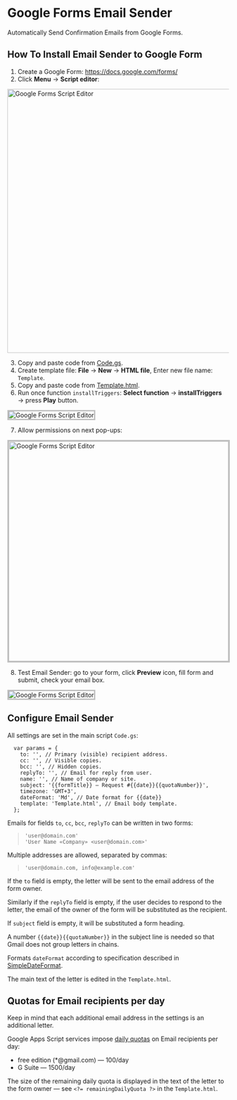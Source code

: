 # Google Forms Email Sender

Automatically Send Confirmation Emails from Google Forms.

## How To Install Email Sender to Google Form

1. Create a Google Form: https://docs.google.com/forms/
2. Click **Menu** → **Script editor**:

<p><img src="https://raw.githubusercontent.com/romychvk/google-forms-email-sender/master/doc/img/google-forms-email-sender-1.png" width="600" alt="Google Forms Script Editor" class="border"></p>

3. Copy and paste code from [Code.gs](Code.gs).
4. Create template file: **File** → **New** → **HTML file**, Enter new file name: `Template`.
5. Copy and paste code from [Template.html](Template.html).
6. Run once function `installTriggers`: **Select function** → **installTriggers** → press **Play** button.

<p><img src="https://raw.githubusercontent.com/romychvk/google-forms-email-sender/master/doc/img/google-forms-email-sender-2.png" alt="Google Forms Script Editor" style="border: 3px solid silver;"></p>

7. Allow permissions on next pop-ups:

<p><img src="https://raw.githubusercontent.com/romychvk/google-forms-email-sender/master/doc/img/google-forms-email-sender-3.png" width="500"  alt="Google Forms Script Editor" style="border: 3px solid silver;"></p>

8. Test Email Sender: go to your form, click **Preview** icon, fill form and submit, check your email box.

<p><img src="https://raw.githubusercontent.com/romychvk/google-forms-email-sender/master/doc/img/google-forms-email-sender-4.png" alt="Google Forms Script Editor" style="border: 3px solid silver;"></p>

## Configure Email Sender

All settings are set in the main script `Code.gs`:

```javascript=
  var params = {
    to: '', // Primary (visible) recipient address. 
    cc: '', // Visible copies.
    bcc: '', // Hidden copies.
    replyTo: '', // Email for reply from user.
    name: '', // Name of company or site.
    subject: '{{formTitle}} — Request #{{date}}{{quotaNumber}}',
    timezone: 'GMT+3',
    dateFormat: 'Md', // Date format for {{date}}
    template: 'Template.html', // Email body template.
  };
```

Emails for fields `to`, `cc`, `bcc`, `replyTo` can be written in two forms:

> `'user@domain.com'`<br>
> `'User Name «Company» <user@domain.com>'`

Multiple addresses are allowed, separated by commas:

> `'user@domain.com, info@example.com'`

If the `to` field is empty, the letter will be sent to the email address of the form owner.

Similarly if the `replyTo` field is empty, if the user decides to respond to the letter, the email of the owner of the form will be substituted as the recipient.

If `subject` field is empty, it will be substituted a form heading.

A number `{{date}}{{quotaNumber}}` in the subject line is needed so that Gmail does not group letters in chains.

Formats `dateFormat` according to specification described in [SimpleDateFormat](https://docs.oracle.com/javase/7/docs/api/java/text/SimpleDateFormat.html).

The main text of the letter is edited in the `Template.html`.

## Quotas for Email recipients per day

Keep in mind that each additional email address in the settings is an additional letter.

Google Apps Script services impose [daily quotas](https://developers.google.com/apps-script/guides/services/quotas) on Email recipients per day:

* free edition (*@gmail.com) — 100/day
* G Suite — 1500/day

The size of the remaining daily quota is displayed in the text of the letter to the form owner — see `<?= remainingDailyQuota ?>` in the `Template.html`.
